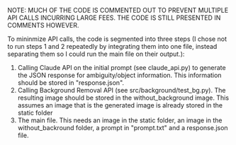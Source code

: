 NOTE: MUCH OF THE CODE IS COMMENTED OUT TO PREVENT MULTIPLE API CALLS INCURRING LARGE FEES. THE CODE IS STILL PRESENTED IN COMMENTS HOWEVER.

To mininmize API calls, the code is segmented into three steps (I chose not to run steps 1 and 2 repeatedly by integrating them into one file, instead separating them so I could run the main file on their output.):
1. Calling Claude API on the initial prompt (see claude_api.py) to generate the JSON response for ambiguity/object information. This information should be stored in "response.json". 
2. Calling Background Removal API (see src/background/test_bg.py). The resulting image should be stored in the without_background image. This assumes an image that is the generated image is already stored in the static folder
3. The main file. This needs an image in the static folder, an image in the without_backround folder, a prompt in "prompt.txt" and a response.json file.